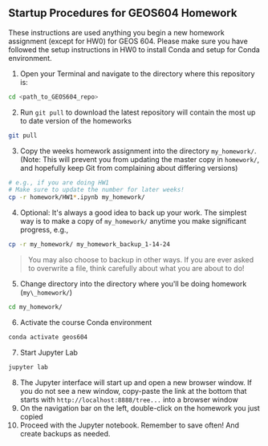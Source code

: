 ## Startup Procedures for GEOS604 Homework

These instructions are used anything you begin a new homework assignment 
(except for HW0) for GEOS 604. Please make sure you have followed the setup 
instructions in HW0 to install Conda and setup for Conda environment.

1. Open your Terminal and navigate to the directory where this repository is:
```bash
cd <path_to_GEOS604_repo>
```
2. Run `git pull` to download the latest repository will contain the most up to
   date version of the homeworks
```bash
git pull
```
3. Copy the weeks homework assignment into the directory `my_homework/`. (Note: 
   This will prevent you from updating the master copy in `homework/`, and 
   hopefully keep Git from complaining about differing versions)
```bash
# e.g., if you are doing HW1
# Make sure to update the number for later weeks!
cp -r homework/HW1*.ipynb my_homework/
```
4. Optional: It's always a good idea to back up your work. The simplest way is 
   to make a copy of `my_homework/` anytime you make significant progress, e.g.,
```bash
cp -r my_homework/ my_homework_backup_1-14-24
```
  > You may also choose to backup in other ways. If you are ever asked to overwrite
  a file, think carefully about what you are about to do!  
5. Change directory into the directory where you'll be doing homework 
   (`my\_homework/`)
```bash
cd my_homework/
```
6. Activate the course Conda environment
```bash
conda activate geos604
```
7. Start Jupyter Lab
```bash
jupyter lab
```
8. The Jupyter interface will start up and open a new browser window. If you 
   do not see a new window, copy-paste the link at the bottom that starts with
   `http://localhost:8888/tree...` into a browser window
9. On the navigation bar on the left, double-click on the homework you just copied
10. Proceed with the Jupyter notebook. Remember to save often! And create backups
    as needed.
